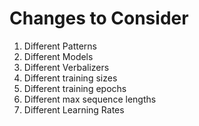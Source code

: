 # Changes to Consider
1. Different Patterns
2. Different Models
3. Different Verbalizers
4. Different training sizes
5. Different training epochs
6. Different max sequence lengths
7. Different Learning Rates
